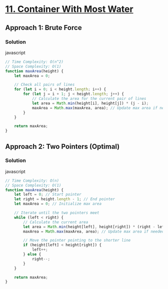 # [11. Container With Most Water](https://leetcode.com/problems/container-with-most-water/)

## Approach 1: Brute Force

### Solution
javascript
```javascript
// Time Complexity: O(n^2)
// Space Complexity: O(1)
function maxArea(height) {
    let maxArea = 0;

    // Check all pairs of lines
    for (let i = 0; i < height.length; i++) {
        for (let j = i + 1; j < height.length; j++) {
            // Calculate the area for the current pair of lines
            let area = Math.min(height[i], height[j]) * (j - i);
            maxArea = Math.max(maxArea, area); // Update max area if needed
        }
    }

    return maxArea;
}
```

## Approach 2: Two Pointers (Optimal)

### Solution
javascript
```javascript
// Time Complexity: O(n)
// Space Complexity: O(1)
function maxArea(height) {
    let left = 0; // Start pointer
    let right = height.length - 1; // End pointer
    let maxArea = 0; // Initialize max area

    // Iterate until the two pointers meet
    while (left < right) {
        // Calculate the current area
        let area = Math.min(height[left], height[right]) * (right - left);
        maxArea = Math.max(maxArea, area); // Update max area if needed

        // Move the pointer pointing to the shorter line
        if (height[left] < height[right]) {
            left++;
        } else {
            right--;
        }
    }

    return maxArea;
}
```

